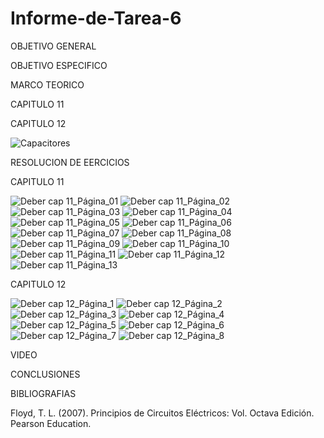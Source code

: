 # Informe-de-Tarea-6

OBJETIVO GENERAL 

OBJETIVO ESPECIFICO

MARCO TEORICO

CAPITULO 11

CAPITULO 12

![Capacitores](https://user-images.githubusercontent.com/93209004/149937093-bde51ce9-ed89-4140-b0b3-2bbf5b374312.png)

RESOLUCION DE EERCICIOS 

CAPITULO 11

![Deber cap 11_Página_01](https://user-images.githubusercontent.com/93209004/149936843-cdfb4f9e-5c61-407f-bd39-afd00241fce4.jpg)
![Deber cap 11_Página_02](https://user-images.githubusercontent.com/93209004/149936846-f480202b-e7ab-44c7-8d21-951902c48836.jpg)
![Deber cap 11_Página_03](https://user-images.githubusercontent.com/93209004/149936849-a44de0ba-6bd6-4244-b7e0-da66025849e0.jpg)
![Deber cap 11_Página_04](https://user-images.githubusercontent.com/93209004/149936851-a3ecaa0b-84d0-4b2d-a711-11203f561980.jpg)
![Deber cap 11_Página_05](https://user-images.githubusercontent.com/93209004/149936852-fb842712-61dc-45b8-a5a3-e106e320e4ac.jpg)
![Deber cap 11_Página_06](https://user-images.githubusercontent.com/93209004/149936854-8b385081-5d6c-4129-8890-9c5442cc9f2e.jpg)
![Deber cap 11_Página_07](https://user-images.githubusercontent.com/93209004/149936855-dd077db0-8c32-4de3-b0b6-af11f02e9948.jpg)
![Deber cap 11_Página_08](https://user-images.githubusercontent.com/93209004/149936859-a472212b-1fe1-47f8-8183-cb6ac465e8db.jpg)
![Deber cap 11_Página_09](https://user-images.githubusercontent.com/93209004/149936861-fd8e85b1-4e80-40b3-b30a-28de3a613355.jpg)
![Deber cap 11_Página_10](https://user-images.githubusercontent.com/93209004/149936863-28b28ef7-e87a-489a-b8fc-3a5b1fdf8573.jpg)
![Deber cap 11_Página_11](https://user-images.githubusercontent.com/93209004/149936866-60b47d9f-6c9b-45bd-9dbc-b6048644ec39.jpg)
![Deber cap 11_Página_12](https://user-images.githubusercontent.com/93209004/149936868-94399da4-aa69-4eac-a72d-3907d85262ae.jpg)
![Deber cap 11_Página_13](https://user-images.githubusercontent.com/93209004/149936870-06069b52-dbd9-41c0-8d21-ac341bcf9ff2.jpg)

CAPITULO 12

![Deber cap 12_Página_1](https://user-images.githubusercontent.com/93209004/149937026-d2d1c497-0137-40ac-b2ac-f32146da904a.jpg)
![Deber cap 12_Página_2](https://user-images.githubusercontent.com/93209004/149937031-432b56f1-b25a-4926-ae4d-2ee82fde1a40.jpg)
![Deber cap 12_Página_3](https://user-images.githubusercontent.com/93209004/149937034-b191a9e7-8b94-4c09-ba2c-3e67bd74c811.jpg)
![Deber cap 12_Página_4](https://user-images.githubusercontent.com/93209004/149937036-a28347d7-6b7b-4aad-90ef-051d63867507.jpg)
![Deber cap 12_Página_5](https://user-images.githubusercontent.com/93209004/149937037-400e8fda-f18d-4cb7-ad73-bfd02822f123.jpg)
![Deber cap 12_Página_6](https://user-images.githubusercontent.com/93209004/149937039-2e315ff8-2c78-4960-bceb-5a3480861db7.jpg)
![Deber cap 12_Página_7](https://user-images.githubusercontent.com/93209004/149937041-50b10169-3585-49a5-bd4c-7dc5fcc3d935.jpg)
![Deber cap 12_Página_8](https://user-images.githubusercontent.com/93209004/149937043-6c777172-5070-4341-a6a6-838951013b67.jpg)


VIDEO



CONCLUSIONES



BIBLIOGRAFIAS

Floyd, T. L. (2007). Principios de Circuitos Eléctricos: Vol. Octava Edición. Pearson Education.
